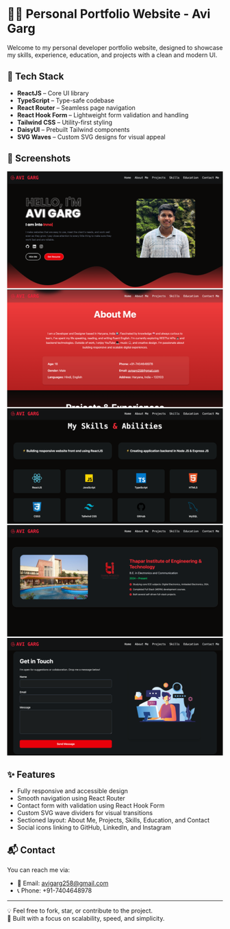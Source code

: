 # 👨‍💻 Personal Portfolio Website - Avi Garg

Welcome to my personal developer portfolio website, designed to showcase my skills, experience, education, and projects with a clean and modern UI.

## 🚀 Tech Stack

- **ReactJS** – Core UI library
- **TypeScript** – Type-safe codebase
- **React Router** – Seamless page navigation
- **React Hook Form** – Lightweight form validation and handling
- **Tailwind CSS** – Utility-first styling
- **DaisyUI** – Prebuilt Tailwind components
- **SVG Waves** – Custom SVG designs for visual appeal

## 📸 Screenshots

![Hero Section](./screenshots/hero.png)
![About Section](./screenshots/about.png)
![Skills Section](./screenshots/skills.png)
![Education Section](./screenshots/education.png)
![Contact Section](./screenshots/contact.png)

## ✨ Features

- Fully responsive and accessible design
- Smooth navigation using React Router
- Contact form with validation using React Hook Form
- Custom SVG wave dividers for visual transitions
- Sectioned layout: About Me, Projects, Skills, Education, and Contact
- Social icons linking to GitHub, LinkedIn, and Instagram

## 📬 Contact

You can reach me via:
- 📧 Email: avigarg258@gmail.com
- 📞 Phone: +91-7404648978

---

💡 Feel free to fork, star, or contribute to the project.  
🎯 Built with a focus on scalability, speed, and simplicity.
